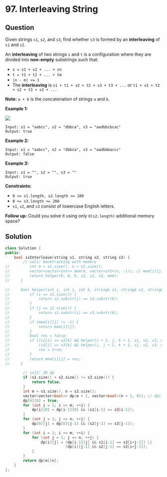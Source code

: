 # 97. Interleaving String

## Question

Given strings `s1`, `s2`, and `s3`, find whether `s3` is formed by an **interleaving** of `s1` and `s2`.

An **interleaving** of two strings `s` and `t` is a configuration where they are divided into **non-empty** substrings such that:

* `s = s1 + s2 + ... + sn`
* `t = t1 + t2 + ... + tm`
* `|n - m| <= 1`
* The **interleaving** is `s1 + t1 + s2 + t2 + s3 + t3 + ...` or `t1 + s1 + t2 + s2 + t3 + s3 + ...`

**Note:** `a + b` is the concatenation of strings `a` and `b`.

**Example 1:**

![](https://assets.leetcode.com/uploads/2020/09/02/interleave.jpg)

```text
Input: s1 = "aabcc", s2 = "dbbca", s3 = "aadbbcbcac"
Output: true
```

**Example 2:**

```text
Input: s1 = "aabcc", s2 = "dbbca", s3 = "aadbbbaccc"
Output: false
```

**Example 3:**

```text
Input: s1 = "", s2 = "", s3 = ""
Output: true
```

**Constraints:**

* `0 <= s1.length, s2.length <= 100`
* `0 <= s3.length <= 200`
* `s1`, `s2`, and `s3` consist of lowercase English letters.

**Follow up:** Could you solve it using only `O(s2.length)` additional memory space?

## Solution

```cpp
class Solution {
public:
    bool isInterleave(string s1, string s2, string s3) {
        // sol1: backtracking with memory
//         int m = s1.size(), n = s2.size();
//         vector<vector<int>> mem(m, vector<int>(n, -1)); // mem[i][j]: s1.substr(i) and s2.substr(j) can compose s3.substr(k)
//         return helper(0, 0, 0, s1, s2, s3, mem);
//     }
    
//     bool helper(int i, int j, int k, string& s1, string& s2, string& s3, vector<vector<int>>& mem) {
//         if (i == s1.size()) {
//             return s2.substr(j) == s3.substr(k);
//         }
//         if (j == s2.size()) {
//             return s1.substr(i) == s3.substr(k);
//         }
//         if (mem[i][j] != -1) {
//             return mem[i][j];
//         }
//         bool res = false;
//         if ((s1[i] == s3[k] && helper(i + 1, j, k + 1, s1, s2, s3, mem)) ||
//             (s2[j] == s3[k] && helper(i, j + 1, k + 1, s1, s2, s3, mem))) {
//             res = true;
//         }
//         return mem[i][j] = res;
//     }
        
        // sol2: 2D dp
        if (s1.size() + s2.size() != s3.size()) {
            return false;
        }
        int m = s1.size(), n = s2.size();
        vector<vector<bool>> dp(m + 1, vector<bool>(n + 1, 0)); // dp[i][j]: s1.substr(0, i) and s2.substr(0, j) can compose s3.substr(0, k)
        dp[0][0] = true;
        for (int i = 1; i <= m; ++i) {
            dp[i][0] = dp[i-1][0] && (s1[i-1] == s3[i-1]);
        }
        for (int j = 1; j <= n; ++j) {
            dp[0][j] = dp[0][j-1] && (s2[j-1] == s3[j-1]);
        }
        for (int i = 1; i <= m; ++i) {
            for (int j = 1; j <= n; ++j) {
                dp[i][j] = (dp[i-1][j] && s1[i-1] == s3[i+j-1]) ||
                           (dp[i][j-1] && s2[j-1] == s3[i+j-1]);
            }
        }
        return dp[m][n];
    }
};
```

